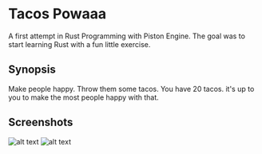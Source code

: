 # Tacos Powaaa

A first attempt in Rust Programming with Piston Engine. The goal was to start learning Rust with a fun little exercise.

## Synopsis

Make people happy. Throw them some tacos.
You have 20 tacos. it's up to you to make the most people happy with that.

## Screenshots
![alt text](https://raw.githubusercontent.com/Niko-Lo/TacosPowaaa/master/media/screen0.png) ![alt text](https://raw.githubusercontent.com/Niko-Lo/TacosPowaaa/master/media/screen1.png)
